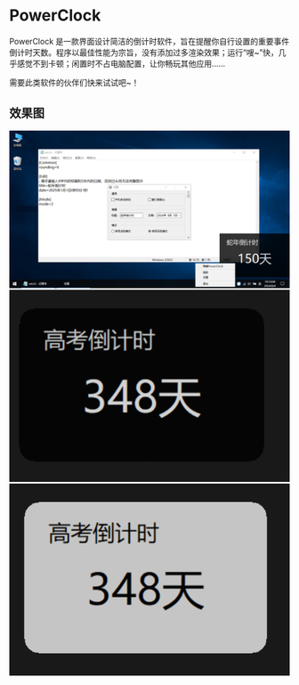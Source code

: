﻿# PowerClock
PowerClock 是一款界面设计简洁的倒计时软件，旨在提醒你自行设置的重要事件倒计时天数。程序以最佳性能为宗旨，没有添加过多渲染效果；运行“嗖~”快，几乎感觉不到卡顿；闲置时不占电脑配置，让你畅玩其他应用……

需要此类软件的伙伴们快来试试吧~！

## 效果图

![图一](Preview.png)
![图二](Preview_Dark.png)
![图三](Preview_Light.png)
